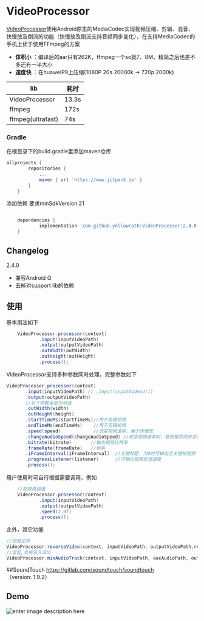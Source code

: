 # VideoProcessor

[VideoProcessor](https://github.com/yellowcath/VideoProcessor)使用Android原生的MediaCodec实现视频压缩、剪辑、混音、快慢放及倒流的功能（快慢放及倒流支持音频同步变化），在支持MediaCodec的手机上优于使用FFmpeg的方案

- **体积小** ：编译后的aar只有262K，ffmpeg一个so就7、8M，精简之后也差不多还有一半大小
- **速度快** ：在huaweiP9上压缩(1080P 20s 20000k -> 720p 2000k)

lib | 耗时
------ | ------
VideoProcessor| 13.3s
ffmpeg | 172s
ffmpeg(ultrafast) | 74s

### Gradle
在根目录下的build.gradle里添加maven仓库
``` groovy
allprojects {
		repositories {
			...
			maven { url 'https://www.jitpack.io' }
		}
	}
```
添加依赖
要求minSdkVersion 21
``` groovy

	dependencies {
	        implementation 'com.github.yellowcath:VideoProcessor:2.4.0'
	}
```

## Changelog
2.4.0
* 兼容Android Q
* 去掉对support lib的依赖

## 使用
基本用法如下
``` java
    VideoProcessor.processor(context)
            .input(inputVideoPath)
            .output(outputVideoPath)
            .outWidth(outWidth)
            .outHeight(outHeight)
            .process();
```
VideoProcessor支持多种参数同时处理，完整参数如下
``` java
VideoProcessor.processor(context)
       .input(inputVideoPath) // .input(inputVideoUri)
       .output(outputVideoPath)
       //以下参数全部为可选
       .outWidth(width)
       .outHeight(height)
       .startTimeMs(startTimeMs)//用于剪辑视频
       .endTimeMs(endTimeMs)    //用于剪辑视频
       .speed(speed)            //改变视频速率，用于快慢放
       .changeAudioSpeed(changeAudioSpeed) //改变视频速率时，音频是否同步变化
       .bitrate(bitrate)       //输出视频比特率
       .frameRate(frameRate)   //帧率
       .iFrameInterval(iFrameInterval)  //关键帧距，为0时可输出全关键帧视频（部分机器上需为-1）
       .progressListener(listener)      //可输出视频处理进度
       .process();
```
用户使用时可自行根据需要调用，例如
``` java
    //视频两倍速
    VideoProcessor.processor(context)
            .input(inputVideoPath)
            .output(outputVideoPath)
            .speed(2.0f)
            .process();
```
此外，其它功能
``` java
//视频逆序
VideoProcessor.reverseVideo(context, inputVideoPath, outputVideoPath,reverseAudio,listener);
//混音,支持渐入渐出
VideoProcessor.mixAudioTrack(context, inputVideoPath, aacAudioPath, outputVideoPath, startMs, endMs, videoVolume, audioVolume,fadeInSec, fadeOutSec);
```

##SoundTouch
https://gitlab.com/soundtouch/soundtouch （version: 1.9.2）

## Demo
![enter image description here](https://github.com/yellowcath/VideoProcessor/raw/master/readme/VideoProcessorDemo.png)


